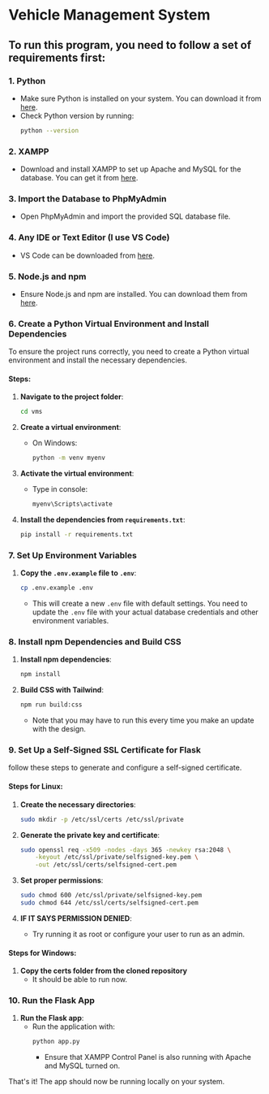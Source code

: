 # Vehicle Management System

## To run this program, you need to follow a set of requirements first:

### 1. Python
   - Make sure Python is installed on your system. You can download it from [here](https://www.python.org/downloads/).
   - Check Python version by running:
     ```bash
     python --version
     ```

### 2. XAMPP
   - Download and install XAMPP to set up Apache and MySQL for the database. You can get it from [here](https://www.apachefriends.org/index.html).

### 3. Import the Database to PhpMyAdmin
   - Open PhpMyAdmin and import the provided SQL database file.

### 4. Any IDE or Text Editor (I use VS Code)
   - VS Code can be downloaded from [here](https://code.visualstudio.com/).

### 5. Node.js and npm
   - Ensure Node.js and npm are installed. You can download them from [here](https://nodejs.org/).

### 6. Create a Python Virtual Environment and Install Dependencies

   To ensure the project runs correctly, you need to create a Python virtual environment and install the necessary dependencies.

   #### Steps:
   1. **Navigate to the project folder**:
      ```bash
      cd vms
      ```

   2. **Create a virtual environment**:
      - On Windows:
        ```bash
        python -m venv myenv
        ```

   3. **Activate the virtual environment**:
      - Type in console:
        ```bash
        myenv\Scripts\activate
        ```

   4. **Install the dependencies from `requirements.txt`**:
      ```bash
      pip install -r requirements.txt
      ```

### 7. Set Up Environment Variables

   1. **Copy the `.env.example` file to `.env`**:
      ```bash
      cp .env.example .env
      ```
      - This will create a new `.env` file with default settings. You need to update the `.env` file with your actual database credentials and other environment variables.

### 8. Install npm Dependencies and Build CSS

   1. **Install npm dependencies**:
      ```bash
      npm install
      ```

   2. **Build CSS with Tailwind**:
      ```bash
      npm run build:css
      ```
      - Note that you may have to run this every time you make an update with the design.
### 9. Set Up a Self-Signed SSL Certificate for Flask

follow these steps to generate and configure a self-signed certificate.

   #### Steps for Linux:
   1. **Create the necessary directories**:
      ```bash
      sudo mkdir -p /etc/ssl/certs /etc/ssl/private
      ```

   2. **Generate the private key and certificate**:
      ```bash
      sudo openssl req -x509 -nodes -days 365 -newkey rsa:2048 \
          -keyout /etc/ssl/private/selfsigned-key.pem \
          -out /etc/ssl/certs/selfsigned-cert.pem
      ```

   3. **Set proper permissions**:
      ```bash
      sudo chmod 600 /etc/ssl/private/selfsigned-key.pem
      sudo chmod 644 /etc/ssl/certs/selfsigned-cert.pem
      ```

   4. **IF IT SAYS PERMISSION DENIED**:
      - Try running it as root or configure your user to run as an admin.
   #### Steps for Windows:
   1. **Copy the certs folder from the cloned repository**
      - It should be able to run now.


### 10. Run the Flask App

   1. **Run the Flask app**:
      - Run the application with:
        ```bash
        python app.py
        ```
        - Ensure that XAMPP Control Panel is also running with Apache and MySQL turned on.

That's it! The app should now be running locally on your system.
